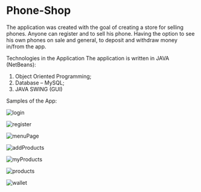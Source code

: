 # Phone-Shop
The application was created with the goal of creating a store
for selling phones. Anyone can register and
to sell his phone. Having the option to see his own
phones on sale and general, to deposit and withdraw money
in/from the app.

Technologies in the Application
The application is written in JAVA (NetBeans):
1. Object Oriented Programming;
2. Database – MySQL;
3. JAVA SWING (GUI)

Samples of the App:

![login](https://github.com/nikola104/Phone-Shop/assets/94450955/d774e5a4-832e-4d5c-afd4-1372b6803f8a)

![register](https://github.com/nikola104/Phone-Shop/assets/94450955/d2ed474f-be54-4ac7-bf99-df65d44e8100)

![menuPage](https://github.com/nikola104/Phone-Shop/assets/94450955/bd62b57b-2110-407e-a184-ce0c31d4b4f1)

![addProducts](https://github.com/nikola104/Phone-Shop/assets/94450955/d4f6e47f-32bd-41ba-9978-a0c5a0de97a7)

![myProducts](https://github.com/nikola104/Phone-Shop/assets/94450955/253c0d4d-ca2d-4669-9af7-6499ee95d1d4)

![products](https://github.com/nikola104/Phone-Shop/assets/94450955/689288a3-5889-4341-8552-7f7638e3087f)

![wallet](https://github.com/nikola104/Phone-Shop/assets/94450955/9a3dea0e-d7ea-4cdd-8f86-160d54cbb38b)






